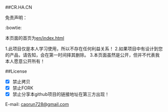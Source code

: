 ##CR.HA.CN

免责声明：

 :bowtie:

本页面的首页为[en/index.html](./en)

1.此项目仅是本人学习使用，所以不存在任何利益关系！
2.如果项目中有设计到您的产品，请告知，会在第一时间择其删除。
3.本页面虽然是公开，但并不代表我本人愿意公开所有！

##License

- [x] 禁止拷贝
- [x] 禁止FORK
- [x] 禁止分享本github项目的链接地址在第三方出现！

E-mail:  <a href="mailto:caorun728@gmail.com" target="_blank">caorun728@gmail.com</a>

